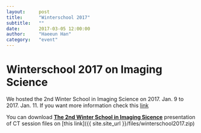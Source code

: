 ```yaml
---
layout:     post
title:      "Winterschool 2017"
subtitle:   ""
date:       2017-03-05 12:00:00
author:     "Haeeun Han"
category:   "event"
---
```


# Winterschool 2017 on Imaging Science

We hosted the 2nd Winter School in Imaging Science on 2017. Jan. 9 to 2017. Jan. 11. 
If you want more information check this [link](http://winterschool2017.mediviewsoft.com)

You can download **[The 2nd Winter School in Imaging Sicence](https://winterschool2017.mediviewsoft.com/)** presentation of CT session files on [this link]({{ site.site_url }}/files/winterschool2017.zip)

